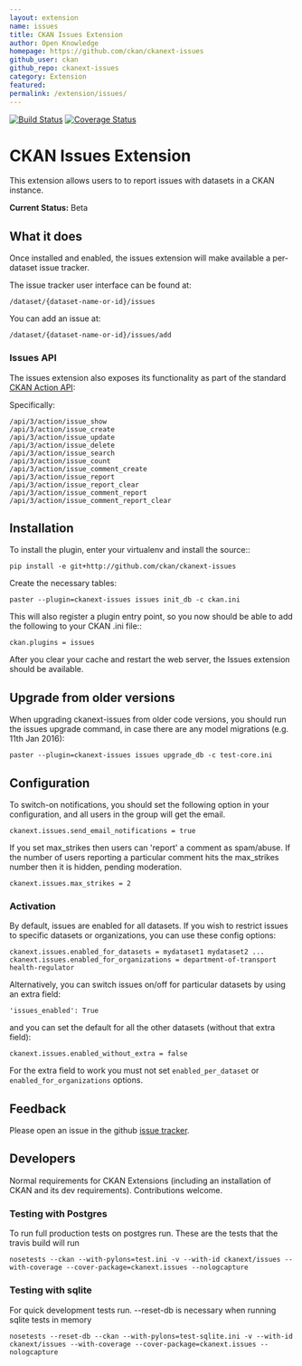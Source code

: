 ```yaml
---
layout: extension
name: issues
title: CKAN Issues Extension
author: Open Knowledge
homepage: https://github.com/ckan/ckanext-issues
github_user: ckan
github_repo: ckanext-issues
category: Extension
featured: 
permalink: /extension/issues/
---
```



[![Build
Status](https://travis-ci.org/ckan/ckanext-issues.svg?branch=master)](https://travis-ci.org/ckan/ckanext-issues)
[![Coverage
Status](https://coveralls.io/repos/ckan/ckanext-issues/badge.svg)](https://coveralls.io/r/ckan/ckanext-issues)

CKAN Issues Extension
=====================

This extension allows users to to report issues with datasets in a CKAN
instance.

**Current Status:** Beta

What it does
------------

Once installed and enabled, the issues extension will make available a
per- dataset issue tracker.

The issue tracker user interface can be found at:

    /dataset/{dataset-name-or-id}/issues

You can add an issue at:

    /dataset/{dataset-name-or-id}/issues/add

### Issues API

The issues extension also exposes its functionality as part of the
standard [CKAN Action
API](http://docs.ckan.org/en/latest/api/index.html):

Specifically:

    /api/3/action/issue_show
    /api/3/action/issue_create
    /api/3/action/issue_update
    /api/3/action/issue_delete
    /api/3/action/issue_search
    /api/3/action/issue_count
    /api/3/action/issue_comment_create
    /api/3/action/issue_report
    /api/3/action/issue_report_clear
    /api/3/action/issue_comment_report
    /api/3/action/issue_comment_report_clear

Installation
------------

To install the plugin, enter your virtualenv and install the source::

    pip install -e git+http://github.com/ckan/ckanext-issues

Create the necessary tables:

    paster --plugin=ckanext-issues issues init_db -c ckan.ini

This will also register a plugin entry point, so you now should be able
to add the following to your CKAN .ini file::

    ckan.plugins = issues

After you clear your cache and restart the web server, the Issues
extension should be available.

Upgrade from older versions
---------------------------

When upgrading ckanext-issues from older code versions, you should run
the issues upgrade command, in case there are any model migrations (e.g.
11th Jan 2016):

    paster --plugin=ckanext-issues issues upgrade_db -c test-core.ini

Configuration
-------------

To switch-on notifications, you should set the following option in your
configuration, and all users in the group will get the email.

    ckanext.issues.send_email_notifications = true

If you set max\_strikes then users can 'report' a comment as spam/abuse.
If the number of users reporting a particular comment hits the
max\_strikes number then it is hidden, pending moderation.

    ckanext.issues.max_strikes = 2

### Activation

By default, issues are enabled for all datasets. If you wish to restrict
issues to specific datasets or organizations, you can use these config
options:

    ckanext.issues.enabled_for_datasets = mydataset1 mydataset2 ...
    ckanext.issues.enabled_for_organizations = department-of-transport health-regulator

Alternatively, you can switch issues on/off for particular datasets by
using an extra field:

    'issues_enabled': True

and you can set the default for all the other datasets (without that
extra field):

    ckanext.issues.enabled_without_extra = false

For the extra field to work you must not set `enabled_per_dataset` or
`enabled_for_organizations` options.

Feedback
--------

Please open an issue in the github [issue
tracker](https://github.com/ckan/ckanext-issues).

Developers
----------

Normal requirements for CKAN Extensions (including an installation of
CKAN and its dev requirements). Contributions welcome.

### Testing with Postgres

To run full production tests on postgres run. These are the tests that
the travis build will run

    nosetests --ckan --with-pylons=test.ini -v --with-id ckanext/issues --with-coverage --cover-package=ckanext.issues --nologcapture

### Testing with sqlite

For quick development tests run. --reset-db is necessary when running
sqlite tests in memory

    nosetests --reset-db --ckan --with-pylons=test-sqlite.ini -v --with-id ckanext/issues --with-coverage --cover-package=ckanext.issues --nologcapture

